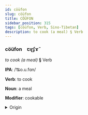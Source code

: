 ```yaml
---
id: cöüfon
slug: cöüfon
title: CÖÜFON
sidebar_position: 315
tags: [cöüfon, Verb, Sino-Tibetan]
description: to cook (a meal) § Verb
---
```


### cöüfon&emsp;<span kind="abugida">ꞇıɽʄɤ̃</span>

*to cook (a meal)* **§** Verb

**IPA**: /ˈt͡ɕo.u.fɑn/

**Verb**: to cook

**Noun**: a meal

**Modifier**: cookable

<details>
    <summary>Origin</summary>
    Cantonese 做飯 zou6 faan6 /t͡sou.faːn/<br/>
    <em>Sino-Tibetan Language Family</em>
</details>